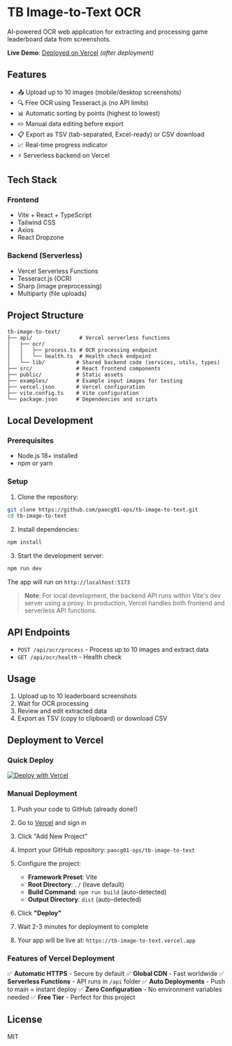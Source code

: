 # TB Image-to-Text OCR

AI-powered OCR web application for extracting and processing game leaderboard data from screenshots.

**Live Demo**: [Deployed on Vercel](https://tb-image-to-text.vercel.app) _(after deployment)_

## Features

- 📤 Upload up to 10 images (mobile/desktop screenshots)
- 🔍 Free OCR using Tesseract.js (no API limits)
- 📊 Automatic sorting by points (highest to lowest)
- ✏️ Manual data editing before export
- 📋 Export as TSV (tab-separated, Excel-ready) or CSV download
- 📈 Real-time progress indicator
- ⚡ Serverless backend on Vercel

## Tech Stack

### Frontend
- Vite + React + TypeScript
- Tailwind CSS
- Axios
- React Dropzone

### Backend (Serverless)
- Vercel Serverless Functions
- Tesseract.js (OCR)
- Sharp (image preprocessing)
- Multiparty (file uploads)

## Project Structure

```
tb-image-to-text/
├── api/               # Vercel serverless functions
│   ├── ocr/
│   │   ├── process.ts # OCR processing endpoint
│   │   └── health.ts  # Health check endpoint
│   └── lib/          # Shared backend code (services, utils, types)
├── src/              # React frontend components
├── public/           # Static assets
├── examples/         # Example input images for testing
├── vercel.json       # Vercel configuration
├── vite.config.ts    # Vite configuration
└── package.json      # Dependencies and scripts
```

## Local Development

### Prerequisites
- Node.js 18+ installed
- npm or yarn

### Setup

1. Clone the repository:
```bash
git clone https://github.com/paocg01-ops/tb-image-to-text.git
cd tb-image-to-text
```

2. Install dependencies:
```bash
npm install
```

3. Start the development server:
```bash
npm run dev
```

The app will run on `http://localhost:5173`

> **Note**: For local development, the backend API runs within Vite's dev server using a proxy. In production, Vercel handles both frontend and serverless API functions.

## API Endpoints

- `POST /api/ocr/process` - Process up to 10 images and extract data
- `GET /api/ocr/health` - Health check

## Usage

1. Upload up to 10 leaderboard screenshots
2. Wait for OCR processing
3. Review and edit extracted data
4. Export as TSV (copy to clipboard) or download CSV

## Deployment to Vercel

### Quick Deploy

[![Deploy with Vercel](https://vercel.com/button)](https://vercel.com/new/clone?repository-url=https://github.com/paocg01-ops/tb-image-to-text)

### Manual Deployment

1. Push your code to GitHub (already done!)

2. Go to [Vercel](https://vercel.com) and sign in

3. Click "Add New Project"

4. Import your GitHub repository: `paocg01-ops/tb-image-to-text`

5. Configure the project:
   - **Framework Preset**: Vite
   - **Root Directory**: `./` (leave default)
   - **Build Command**: `npm run build` (auto-detected)
   - **Output Directory**: `dist` (auto-detected)

6. Click **"Deploy"**

7. Wait 2-3 minutes for deployment to complete

8. Your app will be live at: `https://tb-image-to-text.vercel.app`

### Features of Vercel Deployment

✅ **Automatic HTTPS** - Secure by default
✅ **Global CDN** - Fast worldwide
✅ **Serverless Functions** - API runs in `/api` folder
✅ **Auto Deployments** - Push to main = instant deploy
✅ **Zero Configuration** - No environment variables needed
✅ **Free Tier** - Perfect for this project

## License

MIT
